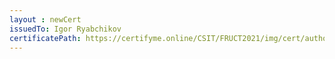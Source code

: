 ```yaml
--- 
layout : newCert 
issuedTo: Igor Ryabchikov 
certificatePath: https://certifyme.online/CSIT/FRUCT2021/img/cert/author/IgorRyabchikov_18d1b.png
--- 
```

